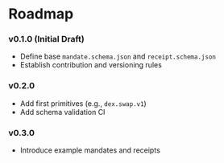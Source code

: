 # Roadmap

### v0.1.0 (Initial Draft)
- Define base `mandate.schema.json` and `receipt.schema.json`
- Establish contribution and versioning rules

### v0.2.0
- Add first primitives (e.g., `dex.swap.v1`)
- Add schema validation CI

### v0.3.0
- Introduce example mandates and receipts

